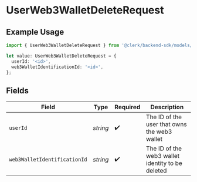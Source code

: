 # UserWeb3WalletDeleteRequest

## Example Usage

```typescript
import { UserWeb3WalletDeleteRequest } from '@clerk/backend-sdk/models/operations';

let value: UserWeb3WalletDeleteRequest = {
  userId: '<id>',
  web3WalletIdentificationId: '<id>',
};
```

## Fields

| Field                        | Type     | Required           | Description                                      |
| ---------------------------- | -------- | ------------------ | ------------------------------------------------ |
| `userId`                     | _string_ | :heavy_check_mark: | The ID of the user that owns the web3 wallet     |
| `web3WalletIdentificationId` | _string_ | :heavy_check_mark: | The ID of the web3 wallet identity to be deleted |
